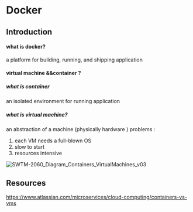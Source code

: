 # Docker

## Introduction
#### what is docker?
a platform  for building, running, and shipping application 
#### virtual machine &&container ?
##### what is container 
an isolated environment  for running application 

##### what is  virtual machine?
an abstraction of a machine  (physically hardware )
problems :
1. each VM needs a full-blown OS 
2. slow to start 
3. resources intensive

![SWTM-2060_Diagram_Containers_VirtualMachines_v03](https://github.com/nor4ham/Docker/assets/71218097/5bff1853-19d0-49ce-a920-d33d6479fea0)


## Resources
https://www.atlassian.com/microservices/cloud-computing/containers-vs-vms
